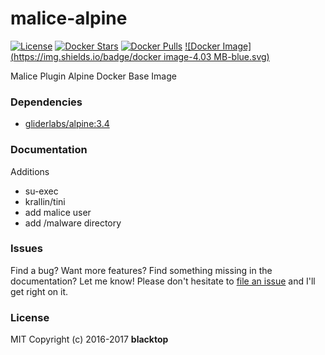 malice-alpine
=============

[![License](http://img.shields.io/:license-mit-blue.svg)](http://doge.mit-license.org) [![Docker Stars](https://img.shields.io/docker/stars/malice/alpine.svg)](https://hub.docker.com/r/malice/alpine/) [![Docker Pulls](https://img.shields.io/docker/pulls/malice/alpine.svg)](https://hub.docker.com/r/malice/alpine/) [![Docker Image](https://img.shields.io/badge/docker image-4.03 MB-blue.svg)](https://hub.docker.com/r/malice/alpine/)

Malice Plugin Alpine Docker Base Image

### Dependencies

-	[gliderlabs/alpine:3.4](https://index.docker.io/_/gliderlabs/alpine/)

### Documentation

Additions  
 - su-exec
 - krallin/tini  
 - add malice user  
 - add /malware directory

### Issues

Find a bug? Want more features? Find something missing in the documentation? Let me know! Please don't hesitate to [file an issue](https://github.com/maliceio/go-docker-base/issues/new) and I'll get right on it.

### License

MIT Copyright (c) 2016-2017 **blacktop**
